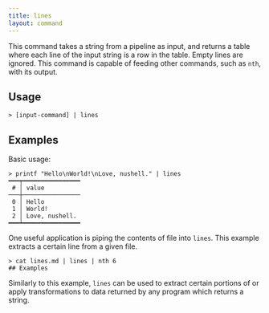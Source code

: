 ```yaml
---
title: lines
layout: command
---
```

This command takes a string from a pipeline as input, and returns a table where each line of the input string is a row in the table. Empty lines are ignored. This command is capable of feeding other commands, such as `nth`, with its output.

## Usage
```shell
> [input-command] | lines
```

## Examples 
Basic usage:
```shell
> printf "Hello\nWorld!\nLove, nushell." | lines
━━━┯━━━━━━━━━━━━━━━━
 # │ value 
───┼────────────────
 0 │ Hello 
 1 │ World! 
 2 │ Love, nushell. 
━━━┷━━━━━━━━━━━━━━━━
```

One useful application is piping the contents of file into `lines`. This example extracts a certain line from a given file.
```shell
> cat lines.md | lines | nth 6
## Examples
```

Similarly to this example, `lines` can be used to extract certain portions of or apply transformations to data returned by any program which returns a string.
